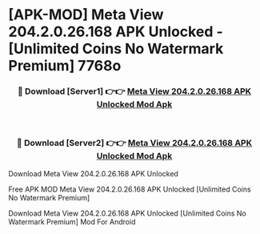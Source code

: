 # [APK-MOD] Meta View 204.2.0.26.168 APK Unlocked - [Unlimited Coins No Watermark Premium] 7768o



<div align="center">
<h3>🔴 Download [Server1] 👉👉 <a href="https://momento.my/?title=Meta_View_204.2.0.26.168_APK_Unlocked">Meta View 204.2.0.26.168 APK Unlocked Mod Apk</a></h3><br>

<h3>🔴 Download [Server2] 👉👉 <a href="https://momento.my/?title=Meta_View_204.2.0.26.168_APK_Unlocked">Meta View 204.2.0.26.168 APK Unlocked Mod Apk</a></h3>
</div>



Download Meta View 204.2.0.26.168 APK Unlocked 

Free APK MOD Meta View 204.2.0.26.168 APK Unlocked [Unlimited Coins No Watermark Premium]

Download Meta View 204.2.0.26.168 APK Unlocked [Unlimited Coins No Watermark Premium] Mod For Android
